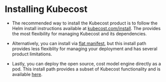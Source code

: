 # Installing Kubecost

* The recommended way to install the Kubecost product is to follow the Helm install instructions available at [kubecost.com/install](http://kubecost.com/install). The provides the most flexibility for managing Kubecost and its dependencies. 

* Alternatively, you can install via [flat manifest](https://github.com/kubecost/cost-analyzer-helm-chart/blob/master/README.md#manifest), but this install path provides less flexiblity for managing your deployment and has several product limitations.
  
* Lastly, you can deploy the open source, cost model engine directly as a pod. This install path provides a subset of Kubecost functionality and is available [here](https://github.com/kubecost/cost-model/blob/master/deploying-as-a-pod.md).  
  
<br/><br/>
<br/><br/>
